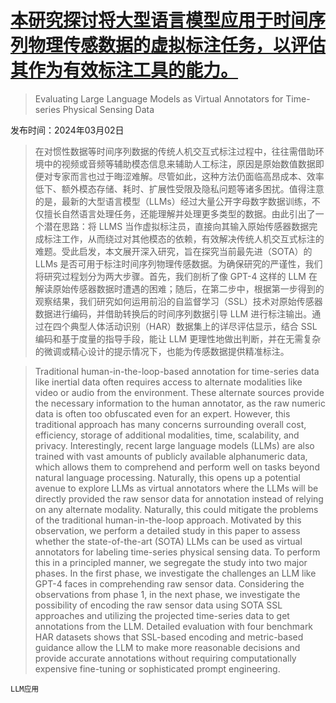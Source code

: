 # [本研究探讨将大型语言模型应用于时间序列物理传感数据的虚拟标注任务，以评估其作为有效标注工具的能力。](https://arxiv.org/abs/2403.01133)

> Evaluating Large Language Models as Virtual Annotators for Time-series Physical Sensing Data

发布时间：2024年03月02日

> 在对惯性数据等时间序列数据的传统人机交互式标注过程中，往往需借助环境中的视频或音频等辅助模态信息来辅助人工标注，原因是原始数值数据即便对专家而言也过于晦涩难解。尽管如此，这种方法仍面临高昂成本、效率低下、额外模态存储、耗时、扩展性受限及隐私问题等诸多困扰。值得注意的是，最新的大型语言模型（LLMs）经过大量公开字母数字数据训练，不仅擅长自然语言处理任务，还能理解并处理更多类型的数据。由此引出了一个潜在思路：将 LLMS 当作虚拟标注员，直接向其输入原始传感器数据完成标注工作，从而绕过对其他模态的依赖，有效解决传统人机交互式标注的难题。受此启发，本文展开深入研究，旨在探究当前最先进（SOTA）的 LLMs 是否可用于标注时间序列物理传感数据。为确保研究的严谨性，我们将研究过程划分为两大步骤。首先，我们剖析了像 GPT-4 这样的 LLM 在解读原始传感器数据时遭遇的困难；随后，在第二步中，根据第一步得到的观察结果，我们研究如何运用前沿的自监督学习（SSL）技术对原始传感器数据进行编码，并借助转换后的时间序列数据引导 LLM 进行标注输出。通过在四个典型人体活动识别（HAR）数据集上的详尽评估显示，结合 SSL 编码和基于度量的指导手段，能让 LLM 更理性地做出判断，并在无需复杂的微调或精心设计的提示情况下，也能为传感数据提供精准标注。

> Traditional human-in-the-loop-based annotation for time-series data like inertial data often requires access to alternate modalities like video or audio from the environment. These alternate sources provide the necessary information to the human annotator, as the raw numeric data is often too obfuscated even for an expert. However, this traditional approach has many concerns surrounding overall cost, efficiency, storage of additional modalities, time, scalability, and privacy. Interestingly, recent large language models (LLMs) are also trained with vast amounts of publicly available alphanumeric data, which allows them to comprehend and perform well on tasks beyond natural language processing. Naturally, this opens up a potential avenue to explore LLMs as virtual annotators where the LLMs will be directly provided the raw sensor data for annotation instead of relying on any alternate modality. Naturally, this could mitigate the problems of the traditional human-in-the-loop approach. Motivated by this observation, we perform a detailed study in this paper to assess whether the state-of-the-art (SOTA) LLMs can be used as virtual annotators for labeling time-series physical sensing data. To perform this in a principled manner, we segregate the study into two major phases. In the first phase, we investigate the challenges an LLM like GPT-4 faces in comprehending raw sensor data. Considering the observations from phase 1, in the next phase, we investigate the possibility of encoding the raw sensor data using SOTA SSL approaches and utilizing the projected time-series data to get annotations from the LLM. Detailed evaluation with four benchmark HAR datasets shows that SSL-based encoding and metric-based guidance allow the LLM to make more reasonable decisions and provide accurate annotations without requiring computationally expensive fine-tuning or sophisticated prompt engineering.

`LLM应用`
